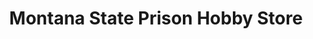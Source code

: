 ---
title: "Montana State Prison Hobby Store"
url: /deer-lodge/montana-state-prison-hobby-store/
shop: gift
---